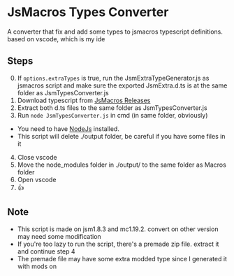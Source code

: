 # JsMacros Types Converter
  A converter that fix and add some types to jsmacros typescript definitions. based on vscode, which is my ide

## Steps
  0) If `options.extraTypes` is true, run the JsmExtraTypeGenerator.js as jsmacros script and make sure the exported JsmExtra.d.ts is at the same folder as JsmTypesConverter.js
  1) Download typescript from [JsMacros Releases](https://github.com/JsMacros/JsMacros/releases)
  2) Extract both d.ts files to the same folder as JsmTypesConverter.js
  3) Run `node JsmTypesConverter.js` in cmd (in same folder, obviously)
  * You need to have [NodeJs](https://nodejs.org/) installed.
  * This script will delete ./output folder, be careful if you have some files in it
  4) Close vscode
  5) Move the node_modules folder in ./output/ to the same folder as Macros folder
  6) Open vscode
  7) 👍

## Note
* This script is made on jsm1.8.3 and mc1.19.2. convert on other version may need some modification
* If you're too lazy to run the script, there's a premade zip file. extract it and continue step 4
* The premade file may have some extra modded type since I generated it with mods on

